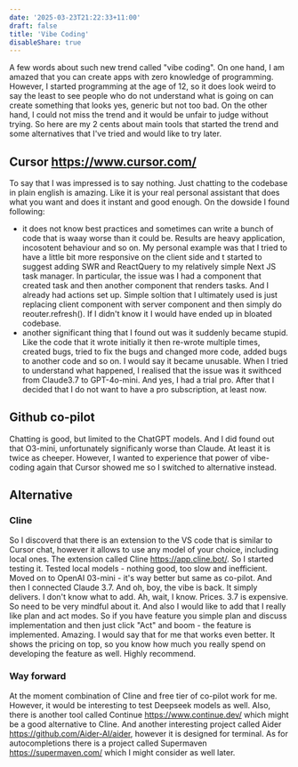 ```yaml
---
date: '2025-03-23T21:22:33+11:00'
draft: false
title: 'Vibe Coding'
disableShare: true
---
```

A few words about such new trend called "vibe coding". 
On one hand, I am amazed that you can create apps with zero knowledge of programming. 
However, I started programming at the age of 12, so it does look weird to say the least to see people who do not understand what is going on can create something that looks yes, generic but not too bad.
On the other hand, I could not miss the trend and it would be unfair to judge without trying. 
So here are my 2 cents about main tools that started the trend and some alternatives that I've tried and would like to try later.

## Cursor  https://www.cursor.com/
To say that I was impressed is to say nothing. Just chatting to the codebase in plain english is amazing. Like it is your real personal assistant that does what you want and does it instant and good enough. 
On the dowside I found following:
 - it does not know best practices and sometimes can write a bunch of code that is waay worse than it could be. Results are heavy application, incosotent behaviour and so on. My personal example was that I tried to have a little bit more responsive on the client side and t started to suggest adding SWR and ReactQuery to my relatively simple Next JS task manager. In particular, the issue was I had a component that created task and then another component that renders tasks. And I already had actions set up. Simple soltion that I ultimately used is just replacing client component with server component and then simply do reouter.refresh(). If I didn't know it I would have ended up in bloated codebase.
  - another significant thing that I found out was it suddenly became stupid. Like the code that it wrote initially it then re-wrote multiple times, created bugs, tried to fix the bugs and changed more code, added bugs to another code and so on. I would say it became unusable. When I tried to understand what happened, I realised that the issue was it swithced from Claude3.7 to GPT-4o-mini. And yes, I had a trial pro. After that I decided that I do not want to have a pro subscription, at least now.

## Github co-pilot
Chatting is good, but limited to the ChatGPT models. And I did found out that O3-mini, unfortunately significanly worse than Claude. At least it is twice as cheeper. However, I wanted to experience that power of vibe-coding again that Cursor showed me so I switched to alternative instead.

## Alternative
### Cline
So I discoverd that there is an extension to the VS code that is similar to Cursor chat, however it allows to use any model of your choice, including local ones. The extension called Cline https://app.cline.bot/. So I started testing it. Tested local models - nothing good, too slow and inefficient. Moved on to OpenAI 03-mini - it's way better but same as co-pilot. And then I connected Claude 3.7. And oh, boy, the vibe is back. It simply delivers. I don't know what to add. Ah, wait, I know. Prices. 3.7 is expensive. So need to be very mindful about it. And also I would like to add that I really like plan and act modes. So if you have feature you simple plan and discuss implementation and then just click "Act" and boom - the feature is implemented. Amazing. I would say that for me that works even better. It shows the pricing on top, so you know how much you really spend on developing the feature as well. Highly recommend.


### Way forward
At the moment combination of Cline and free tier of co-pilot work for me. However, it would be interesting to test Deepseek models as well. Also, there is another tool called Continue https://www.continue.dev/ which might be a good alternative to Cline. And another interesting project called Aider https://github.com/Aider-AI/aider, however it is designed for terminal. As for autocompletions there is a project called Supermaven https://supermaven.com/ which I might consider as well later.



